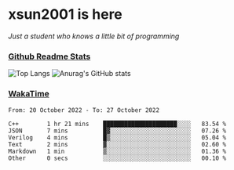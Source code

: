 # xsun2001 is here

*Just a student who knows a little bit of programming*

### [Github Readme Stats](https://github.com/anuraghazra/github-readme-stats)

![Top Langs](https://github-readme-stats.vercel.app/api/top-langs/?username=xsun2001&layout=compact&theme=radical) ![Anurag's GitHub stats](https://github-readme-stats.vercel.app/api?username=xsun2001&show_icons=true&theme=radical)

### [WakaTime](https://wakatime.com)

<!--START_SECTION:waka-->

```text
From: 20 October 2022 - To: 27 October 2022

C++        1 hr 21 mins    █████████████████████░░░░   83.54 %
JSON       7 mins          █▓░░░░░░░░░░░░░░░░░░░░░░░   07.26 %
Verilog    4 mins          █▒░░░░░░░░░░░░░░░░░░░░░░░   05.04 %
Text       2 mins          ▓░░░░░░░░░░░░░░░░░░░░░░░░   02.60 %
Markdown   1 min           ▒░░░░░░░░░░░░░░░░░░░░░░░░   01.36 %
Other      0 secs          ░░░░░░░░░░░░░░░░░░░░░░░░░   00.10 %
```

<!--END_SECTION:waka-->
